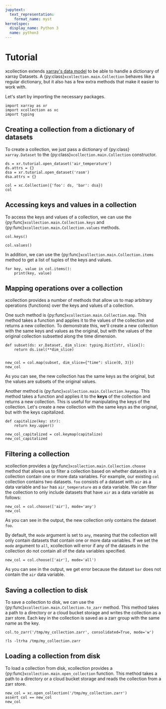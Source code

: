 ```yaml
---
jupytext:
  text_representation:
    format_name: myst
kernelspec:
  display_name: Python 3
  name: python3
---
```


# Tutorial

xcollection extends [xarray's data model](https://xarray.pydata.org/en/stable/getting-started-guide/why-xarray.html) to be able to handle a dictionary of xarray Datasets. A {py:class}`xcollection.main.Collection` behaves like a regular dictionary, but it also has a few extra methods that make it easier to work with.

Let's start by importing the necessary packages.

```{code-cell} ipython3
import xarray as xr
import xcollection as xc
import typing
```

## Creating a collection from a dictionary of datasets

To create a collection, we just pass a dictionary of {py:class} `xarray.Dataset` to the {py:class}`xcollection.main.Collection` constructor.

```{code-cell} ipython3
ds = xr.tutorial.open_dataset('air_temperature')
ds.attrs = {}
dsa = xr.tutorial.open_dataset('rasm')
dsa.attrs = {}
```

```{code-cell} ipython3
col = xc.Collection({'foo': ds, 'bar': dsa})
col
```

## Accessing keys and values in a collection

To access the keys and values of a collection, we can use the {py:func}`xcollection.main.Collection.keys` and {py:func}`xcollection.main.Collection.values` methods.

```{code-cell} ipython3
col.keys()
```

```{code-cell} ipython3
col.values()
```

In addition, we can use the {py:func}`xcollection.main.Collection.items` method to get a list of tuples of the keys and values.

```{code-cell} ipython3
for key, value in col.items():
    print(key, value)
```

## Mapping operations over a collection

xcollection provides a number of methods that allow us to map arbitrary operations (functions) over the keys and values of a collection.

One such method is {py:func}`xcollection.main.Collection.map`. This method takes a function and applies it to the values of the collection and returns a new collection.
To demonstrate this, we'll create a new collection with the same keys and values as the original, but with the values of the original collection subsetted along the time dimension.

```{code-cell} ipython3
def subset(ds: xr.Dataset, dim_slice: typing.Dict[str, slice]):
    return ds.isel(**dim_slice)


new_col = col.map(subset, dim_slice={"time": slice(0, 3)})
new_col
```

As you can see, the new collection has the same keys as the original, but the values are subsets of the original values.

Another method is {py:func}`xcollection.main.Collection.keymap`. This method takes a function and applies it to the **keys** of the collection and returns a new collection. This is useful for manipulating the keys of the collection. Let's create a new collection with the same keys as the original, but with the keys capitalized.

```{code-cell} ipython3
def capitalize(key: str):
    return key.upper()

new_col_capitalized = col.keymap(capitalize)
new_col_capitalized
```

## Filtering a collection

xcollection provides a {py:func}`xcollection.main.Collection.choose` method that allows us to filter a collection based on whether datasets in a collection contain one or more data variables. For example, our existing `col` collection contains two datasets. `foo` consists of a dataset with `air` as a data variable and `bar` has `air_temperature` as a data variable. We can filter the collection to only include datasets that have `air` as a data variable as follows:

```{code-cell} ipython3
new_col = col.choose(['air'], mode='any')
new_col
```

As you can see in the output, the new collection only contains the dataset `foo`.

By default, the `mode` argument is set to `any`, meaning that the collection will only contain datasets that contain one or more data variables. If we set the `mode` argument to `all`, xcollection will error if any of the datasets in the collection do not contain all of the data variables specified.

```{code-cell} ipython3
new_col = col.choose(['air'], mode='all')
```

As you can see in the output, we get error because the dataset `bar` does not contain the `air` data variable.

## Saving a collection to disk

To save a collection to disk, we can use the {py:func}`xcollection.main.Collection.to_zarr` method. This method takes a path to a directory or a cloud bucket storage and writes the collection as a zarr store. Each key in the collection is saved as a zarr group with the same name as the key.

```{code-cell} ipython3
col.to_zarr('/tmp/my_collection.zarr', consolidated=True, mode='w')
```

```{code-cell} ipython3
!ls -ltrha /tmp/my_collection.zarr
```

## Loading a collection from disk

To load a collection from disk, xcollection provides a {py:func}`xcollection.main.open_collection` function. This method takes a path to a directory or a cloud bucket storage and reads the collection from a zarr store.

```{code-cell} ipython3
new_col = xc.open_collection('/tmp/my_collection.zarr')
assert col == new_col
new_col
```

